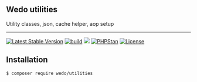 ## Wedo utilities
Utility classes, json, cache helper, aop setup

-----
[![Latest Stable Version](https://poser.pugx.org/wedo/utilities/v/stable)](https://packagist.org/packages/wedo/utilities)
[![build](https://github.com/WEDOehf/utilities/actions/workflows/main.yml/badge.svg)](https://github.com/WEDOehf/utilities/actions/workflows/main.yml)
<a href="https://coveralls.io/r/WEDOehf/utilities"><img src="https://badgen.net/coveralls/c/github/WEDOehf/utilities?cache=300"></a>
[![PHPStan](https://img.shields.io/badge/PHPStan-enabled-brightgreen.svg?style=flat)](https://github.com/phpstan/phpstan)
[![License](https://poser.pugx.org/wedo/utilities/license)](https://packagist.org/packages/wedo/utilities)

## Installation

	$ composer require wedo/utilities
